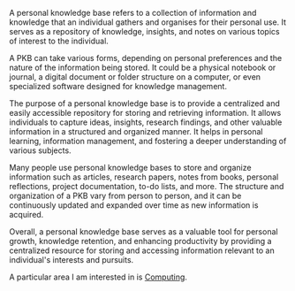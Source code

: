 A personal knowledge base refers to a collection of information and knowledge that an individual gathers and organises for their personal use. It serves as a repository of knowledge, insights, and notes on various topics of interest to the individual.

A PKB can take various forms, depending on personal preferences and the nature of the information being stored. It could be a physical notebook or journal, a digital document or folder structure on a computer, or even specialized software designed for knowledge management.

The purpose of a personal knowledge base is to provide a centralized and easily accessible repository for storing and retrieving information. It allows individuals to capture ideas, insights, research findings, and other valuable information in a structured and organized manner. It helps in personal learning, information management, and fostering a deeper understanding of various subjects.

Many people use personal knowledge bases to store and organize information such as articles, research papers, notes from books, personal reflections, project documentation, to-do lists, and more. The structure and organization of a PKB vary from person to person, and it can be continuously updated and expanded over time as new information is acquired.

Overall, a personal knowledge base serves as a valuable tool for personal growth, knowledge retention, and enhancing productivity by providing a centralized resource for storing and accessing information relevant to an individual's interests and pursuits.

A particular area I am interested in is [Computing](
/dependencies/localhost/Computing/notes).
